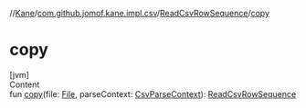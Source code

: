 //[Kane](../../index.md)/[com.github.jomof.kane.impl.csv](../index.md)/[ReadCsvRowSequence](index.md)/[copy](copy.md)



# copy  
[jvm]  
Content  
fun [copy](copy.md)(file: [File](https://docs.oracle.com/javase/8/docs/api/java/io/File.html), parseContext: [CsvParseContext](../-csv-parse-context/index.md)): [ReadCsvRowSequence](index.md)  




